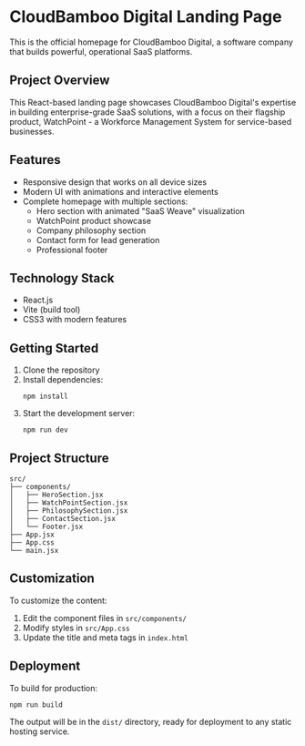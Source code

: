 # CloudBamboo Digital Landing Page

This is the official homepage for CloudBamboo Digital, a software company that builds powerful, operational SaaS platforms.

## Project Overview

This React-based landing page showcases CloudBamboo Digital's expertise in building enterprise-grade SaaS solutions, with a focus on their flagship product, WatchPoint - a Workforce Management System for service-based businesses.

## Features

- Responsive design that works on all device sizes
- Modern UI with animations and interactive elements
- Complete homepage with multiple sections:
  - Hero section with animated "SaaS Weave" visualization
  - WatchPoint product showcase
  - Company philosophy section
  - Contact form for lead generation
  - Professional footer

## Technology Stack

- React.js
- Vite (build tool)
- CSS3 with modern features

## Getting Started

1. Clone the repository
2. Install dependencies:
   ```
   npm install
   ```
3. Start the development server:
   ```
   npm run dev
   ```

## Project Structure

```
src/
├── components/
│   ├── HeroSection.jsx
│   ├── WatchPointSection.jsx
│   ├── PhilosophySection.jsx
│   ├── ContactSection.jsx
│   └── Footer.jsx
├── App.jsx
├── App.css
└── main.jsx
```

## Customization

To customize the content:
1. Edit the component files in `src/components/`
2. Modify styles in `src/App.css`
3. Update the title and meta tags in `index.html`

## Deployment

To build for production:
```
npm run build
```

The output will be in the `dist/` directory, ready for deployment to any static hosting service.
